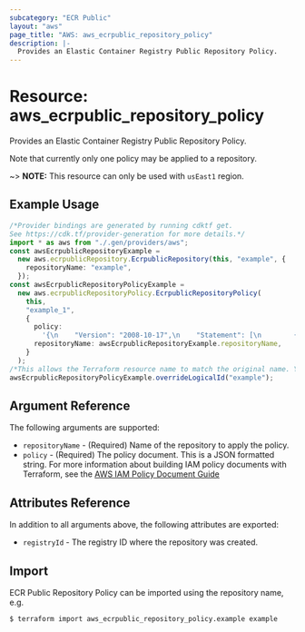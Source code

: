 ```yaml
---
subcategory: "ECR Public"
layout: "aws"
page_title: "AWS: aws_ecrpublic_repository_policy"
description: |-
  Provides an Elastic Container Registry Public Repository Policy.
---
```


# Resource: aws\_ecrpublic\_repository\_policy

Provides an Elastic Container Registry Public Repository Policy.

Note that currently only one policy may be applied to a repository.

\~> **NOTE:** This resource can only be used with `usEast1` region.

## Example Usage

```typescript
/*Provider bindings are generated by running cdktf get.
See https://cdk.tf/provider-generation for more details.*/
import * as aws from "./.gen/providers/aws";
const awsEcrpublicRepositoryExample =
  new aws.ecrpublicRepository.EcrpublicRepository(this, "example", {
    repositoryName: "example",
  });
const awsEcrpublicRepositoryPolicyExample =
  new aws.ecrpublicRepositoryPolicy.EcrpublicRepositoryPolicy(
    this,
    "example_1",
    {
      policy:
        '{\n    "Version": "2008-10-17",\n    "Statement": [\n        {\n            "Sid": "new policy",\n            "Effect": "Allow",\n            "Principal": "*",\n            "Action": [\n                "ecr:GetDownloadUrlForLayer",\n                "ecr:BatchGetImage",\n                "ecr:BatchCheckLayerAvailability",\n                "ecr:PutImage",\n                "ecr:InitiateLayerUpload",\n                "ecr:UploadLayerPart",\n                "ecr:CompleteLayerUpload",\n                "ecr:DescribeRepositories",\n                "ecr:GetRepositoryPolicy",\n                "ecr:ListImages",\n                "ecr:DeleteRepository",\n                "ecr:BatchDeleteImage",\n                "ecr:SetRepositoryPolicy",\n                "ecr:DeleteRepositoryPolicy"\n            ]\n        }\n    ]\n}\n',
      repositoryName: awsEcrpublicRepositoryExample.repositoryName,
    }
  );
/*This allows the Terraform resource name to match the original name. You can remove the call if you don't need them to match.*/
awsEcrpublicRepositoryPolicyExample.overrideLogicalId("example");

```

## Argument Reference

The following arguments are supported:

* `repositoryName` - (Required) Name of the repository to apply the policy.
* `policy` - (Required) The policy document. This is a JSON formatted string. For more information about building IAM policy documents with Terraform, see the [AWS IAM Policy Document Guide](https://learn.hashicorp.com/terraform/aws/iam-policy)

## Attributes Reference

In addition to all arguments above, the following attributes are exported:

* `registryId` - The registry ID where the repository was created.

## Import

ECR Public Repository Policy can be imported using the repository name, e.g.

```console
$ terraform import aws_ecrpublic_repository_policy.example example
```
